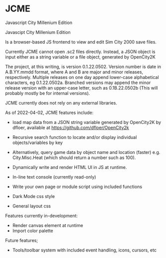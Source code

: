 # JCME
 Javascript City Millenium Edition

Javascipt City Millenium Edition

Is a browser-based JS frontend to view and edit Sim City 2000 save files.

Currently JCME cannot open .sc2 files directly. Instead, a JSON object is input either as a string variable or a file object, generated by OpenCity2K

The project, at this writing, is version 0.1.22.0502. Version number is date in A.B.YY.mmdd format, where A and B are major and minor releases, respectively. Multiple releases on one day append lower-case alphabetical characters, eg 0.1.22.0502a. Branched versions may append the minor release version with an upper-case letter, such as 0.1B.22.0502b (This will probably mostly be for internal versions).

JCME currently does not rely on any external libraries.

As of 2022-04-02, JCME features include:

- load map data from a JSON string variable generated by OpenCity2K by dfloer, available at https://github.com/dfloer/OpenCity2k
    
    
- Recursive search function to locate and/or display individual objects/variables by key
- Alternatively, query game data by object name and location (faster) e.g. City.Misc.Heat (which should return a number such as 100).
- Dynamically write and render HTML UI in JS at runtime.
- In-line text console (currently read-only)
- Write your own page or module script using included functions
- Dark Mode css style
- General layout css

Features currently in-development:

- Render canvas element at runtime
- Import color palette

Future features;

- Tools/toolbar system with included event handling, icons, cursors, etc